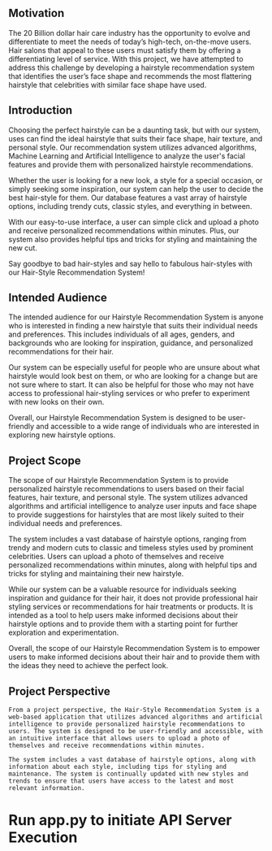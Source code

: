 ## Motivation

The 20 Billion dollar hair care industry has the opportunity to evolve and differentiate to meet the needs of today’s high-tech, on-the-move users. Hair salons that appeal to these users must satisfy them by offering a differentiating level of service. With this project, we have attempted to address this challenge by developing a hairstyle recommendation system that identifies the user’s face shape and recommends the most flattering hairstyle that celebrities with similar face shape have used.

## Introduction
 
Choosing the perfect hairstyle can be a daunting task, but with our system, uses can find the ideal hairstyle that suits their face shape, hair texture, and personal style. Our recommendation system utilizes advanced algorithms, Machine Learning and Artificial Intelligence to analyze the user's facial features and provide them with personalized hairstyle recommendations.

Whether the user is looking for a new look, a style for a special occasion, or simply seeking some inspiration, our system can help the user to decide the best hair-style for them. Our database features a vast array of hairstyle options, including trendy cuts, classic styles, and everything in between.

With our easy-to-use interface, a user can simple click and upload a photo and receive personalized recommendations within minutes. Plus, our system also provides helpful tips and tricks for styling and maintaining the new cut.

Say goodbye to bad hair-styles and say hello to fabulous hair-styles with our Hair-Style Recommendation System!

## Intended Audience
The intended audience for our Hairstyle Recommendation System is anyone who is interested in finding a new hairstyle that suits their individual needs and preferences. This includes individuals of all ages, genders, and backgrounds who are looking for inspiration, guidance, and personalized recommendations for their hair.

Our system can be especially useful for people who are unsure about what hairstyle would look best on them, or who are looking for a change but are not sure where to start. It can also be helpful for those who may not have access to professional hair-styling services or who prefer to experiment with new looks on their own.

Overall, our Hairstyle Recommendation System is designed to be user-friendly and accessible to a wide range of individuals who are interested in exploring new hairstyle options.

## Project Scope
The scope of our Hairstyle Recommendation System is to provide personalized hairstyle recommendations to users based on their facial features, hair texture, and personal style. The system utilizes advanced algorithms and artificial intelligence to analyze user inputs and face shape to provide suggestions for hairstyles that are most likely suited to their individual needs and preferences.

The system includes a vast database of hairstyle options, ranging from trendy and modern cuts to classic and timeless styles used by prominent celebrities. Users can upload a photo of themselves and receive personalized recommendations within minutes, along with helpful tips and tricks for styling and maintaining their new hairstyle.

While our system can be a valuable resource for individuals seeking inspiration and guidance for their hair, it does not provide professional hair styling services or recommendations for hair treatments or products. It is intended as a tool to help users make informed decisions about their hairstyle options and to provide them with a starting point for further exploration and experimentation.

Overall, the scope of our Hairstyle Recommendation System is to empower users to make informed decisions about their hair and to provide them with the ideas they need to achieve the perfect look.

## Project Perspective
    From a project perspective, the Hair-Style Recommendation System is a web-based application that utilizes advanced algorithms and artificial intelligence to provide personalized hairstyle recommendations to users. The system is designed to be user-friendly and accessible, with an intuitive interface that allows users to upload a photo of themselves and receive recommendations within minutes.

    The system includes a vast database of hairstyle options, along with information about each style, including tips for styling and maintenance. The system is continually updated with new styles and trends to ensure that users have access to the latest and most relevant information.    

# Run app.py to initiate API Server Execution

